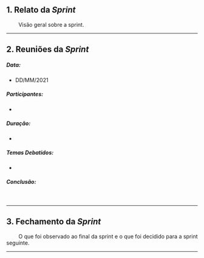 ## 1. Relato da _Sprint_

<p align="justify">&emsp;&emsp; Visão geral sobre a sprint.</p>


------------
## 2. Reuniões da _Sprint_ 
##### Data:
- DD/MM/2021
##### Participantes:
- 
##### Duração:
- 
##### _Temas Debatidos:_
-  
##### Conclusão: 
<p align="justify">&emsp;&emsp; </p>

------------
## 3. Fechamento da _Sprint_
<p align="justify">&emsp;&emsp; O que foi observado ao final da sprint e o que foi decidido para a sprint seguinte.</p>

------------